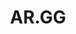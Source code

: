 ---
permalink: /
layout: default
title: AR.GG
item_id: 968656370595422238
button_text: claim (47 left)
loading_text: forging zapper
model_url: /assets/ARGG_Zapper.glb
discord_url: https://discord.gg/hUYwd6sJ
---